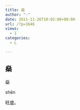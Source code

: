```yaml
---
title: 燊
author: "-"
date: 2011-11-26T10:02:08+00:00
url: /?p=1646
views:
  - 1
categories:
  - L

---
```

## 燊
燊
  
shēn
  
旺盛。